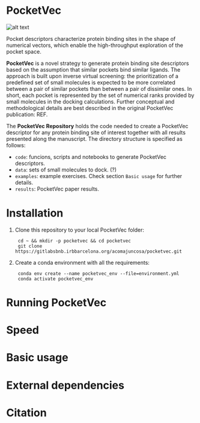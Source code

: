 # PocketVec

![alt text](https://gitlabsbnb.irbbarcelona.org/acomajuncosa/pocketvec/-/blob/master/data/png_images/PocketVec.png?raw=true)

Pocket descriptors characterize protein binding sites in the shape of numerical vectors, which enable the high-throughput exploration of the pocket space.

**PocketVec** is a novel strategy to generate protein binding site descriptors based on the assumption that similar pockets bind similar ligands. The approach is built upon inverse virtual screening: the prioritization of a predefined set of small molecules is expected to be more correlated between a pair of similar pockets than between a pair of dissimilar ones. In short, each pocket is represented by the set of numerical ranks provided by small molecules in the docking calculations. Further conceptual and methodological details are best described in the original PocketVec publication: REF. 


The **PocketVec Repository** holds the code needed to create a PocketVec descriptor for any protein binding site of interest together with all results presented along the manuscript. The directory structure is specified as follows:

* `code`: funcions, scripts and notebooks to generate PocketVec descriptors. 
* `data`: sets of small molecules to dock. (?)
* `examples`: example exercises. Check section `Basic usage` for further details. 
* `results`: PocketVec paper results.



# Installation

1. Clone this repository to your local PocketVec folder:
        
        cd ~ && mkdir -p pocketvec && cd pocketvec
        git clone https://gitlabsbnb.irbbarcelona.org/acomajuncosa/pocketvec.git

2. Create a conda environment with all the requirements:

        conda env create --name pocketvec_env --file=environment.yml
        conda activate pocketvec_env


# Running PocketVec



# Speed



# Basic usage



# External dependencies


# Citation
